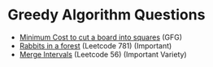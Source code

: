# Greedy Algorithm Questions
* <a href="https://www.geeksforgeeks.org/problems/minimum-cost-to-cut-a-board-into-squares/1">Minimum Cost to cut a board into squares</a> (GFG)
* <a href="https://leetcode.com/problems/rabbits-in-forest/description/">Rabbits in a forest</a> (Leetcode 781) (Important)
* <a href="https://leetcode.com/problems/merge-intervals/description/">Merge Intervals</a> (Leetcode 56) (Important Variety)